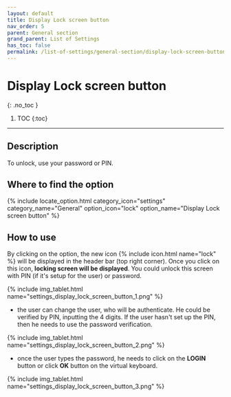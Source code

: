 ```yaml
---
layout: default
title: Display Lock screen button
nav_order: 5
parent: General section
grand_parent: List of Settings
has_toc: false
permalink: /list-of-settings/general-section/display-lock-screen-button
---
```


# Display Lock screen button
{: .no_toc }

1. TOC
{:toc}

---

## Description
To unlock, use your password or PIN.

## Where to find the option
{% include locate_option.html category_icon="settings" category_name="General" option_icon="lock" option_name="Display Lock screen button" %}

## How to use
By clicking on the option, the new icon <span class="text-red-200">{% include icon.html name="lock" %}</span> will be displayed in the header bar (top right corner). Once you click on this icon, **locking screen will be displayed**. You could unlock this screen with PIN (if it's setup for the user) or password.

{% include img_tablet.html name="settings_display_lock_screen_button_1.png" %}

- the user can change the user, who will be authenticate. He could be verified by PIN, inputting the 4 digits. If the user hasn't set up the PIN, then he needs to use the password verification.

{% include img_tablet.html name="settings_display_lock_screen_button_2.png" %}

- once the user types the password, he needs to click on the **LOGIN** button or click **OK** button on the virtual keyboard.

{% include img_tablet.html name="settings_display_lock_screen_button_3.png" %}